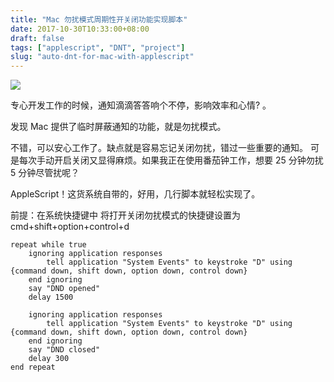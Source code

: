 ```yaml
---
title: "Mac 勿扰模式周期性开关闭功能实现脚本"
date: 2017-10-30T10:33:00+08:00
draft: false
tags: ["applescript", "DNT", "project"]
slug: "auto-dnt-for-mac-with-applescript"
---
```


![](https://sfault-image.b0.upaiyun.com/992/660/992660630-59f6de4fba1ae)

专心开发工作的时候，通知滴滴答答响个不停，影响效率和心情? 。

发现 Mac 提供了临时屏蔽通知的功能，就是勿扰模式。

不错，可以安心工作了。缺点就是容易忘记关闭勿扰，错过一些重要的通知。
可是每次手动开启关闭又显得麻烦。如果我正在使用番茄钟工作，想要 25 分钟勿扰 5 分钟尽管扰呢？

AppleScript！这货系统自带的，好用，几行脚本就轻松实现了。

前提：在系统快捷键中 将打开关闭勿扰模式的快捷键设置为 cmd+shift+option+control+d

```applescript
repeat while true
	ignoring application responses
		tell application "System Events" to keystroke "D" using {command down, shift down, option down, control down}
	end ignoring
	say "DND opened"
	delay 1500

	ignoring application responses
		tell application "System Events" to keystroke "D" using {command down, shift down, option down, control down}
	end ignoring
	say "DND closed"
	delay 300
end repeat
```
